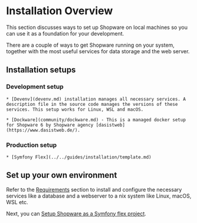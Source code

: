 # Installation Overview

This section discusses ways to set up Shopware on local machines so you can use it as a foundation for your development.

There are a couple of ways to get Shopware running on your system, together with the most useful services for data storage and the web server.

## Installation setups

### Development setup

    * [Devenv](devenv.md) installation manages all necessary services. A description file in the source code manages the versions of these services. This setup works for Linux, WSL and macOS.

    * [Dockware](community/dockware.md) - This is a managed docker setup for Shopware 6 by Shopware agency [dasistweb](https://www.dasistweb.de/).

### Production setup
    
    * [Symfony Flex](../../guides/installation/template.md)

## Set up your own environment
  
Refer to the [Requirements](requirements.md) section to install and configure the necessary services like a database and a webserver to a nix system like Linux, macOS, WSL etc.

Next, you can [Setup Shopware as a Symfony flex project](template.md#set-up-a-new-project).
